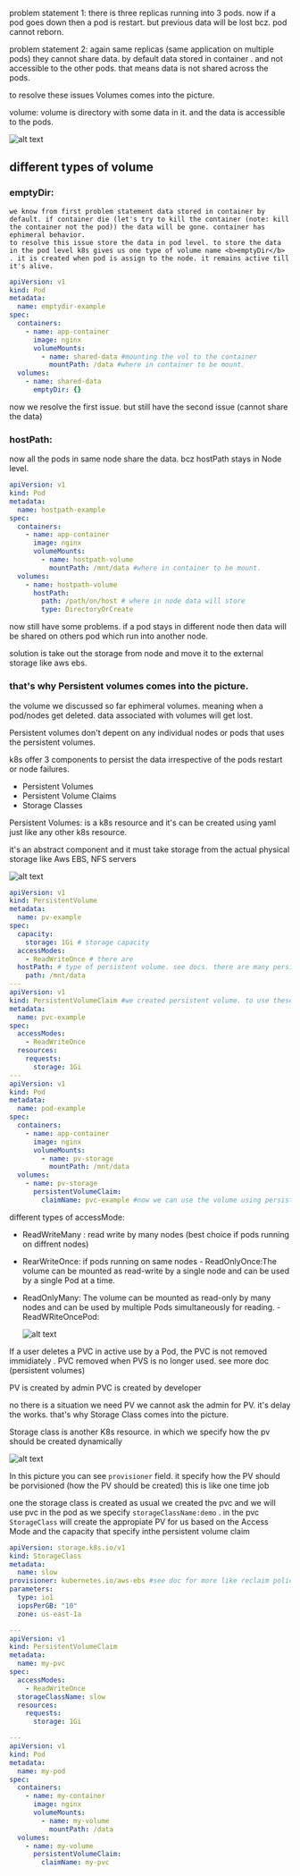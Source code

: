 problem statement 1: there is three replicas running into 3 pods. now if a pod goes down
then a pod is restart. but previous data will be lost bcz. pod cannot reborn.

problem statement 2: again same replicas (same application on multiple pods) they cannot share data. by default data stored in container . and not accessible to the other pods. that means data is not shared across the pods.

to resolve these issues Volumes comes into the picture.

volume: volume is directory with some data in it. and the data is accessible to the pods.

![alt text](./images/image.png)

## different types of volume

### emptyDir:

    we know from first problem statement data stored in container by default. if container die (let's try to kill the container (note: kill the container not the pod)) the data will be gone. container has ephimeral behavior.
    to resolve this issue store the data in pod level. to store the data in the pod level k8s gives us one type of volume name <b>emptyDir</b> . it is created when pod is assign to the node. it remains active till it's alive.

```yaml
apiVersion: v1
kind: Pod
metadata:
  name: emptydir-example
spec:
  containers:
    - name: app-container
      image: nginx
      volumeMounts:
        - name: shared-data #mounting the vol to the container
          mountPath: /data #where in container to be mount.
  volumes:
    - name: shared-data
      emptyDir: {}
```

now we resolve the first issue. but still have the second issue (cannot share the data)

### hostPath:

now all the pods in same node share the data. bcz hostPath stays in Node level.

```yaml
apiVersion: v1
kind: Pod
metadata:
  name: hostpath-example
spec:
  containers:
    - name: app-container
      image: nginx
      volumeMounts:
        - name: hostpath-volume
          mountPath: /mnt/data #where in container to be mount.
  volumes:
    - name: hostpath-volume
      hostPath:
        path: /path/on/host # where in node data will store
        type: DirectoryOrCreate
```

now still have some problems. if a pod stays in different node then data will be shared on others pod which run into another node.

solution is take out the storage from node and move it to the external storage like
aws ebs.

### that's why Persistent volumes comes into the picture.

the volume we discussed so far ephimeral volumes. meaning when a pod/nodes get deleted. data associated with volumes will get lost.

Persistent volumes don't depent on any individual nodes or pods that uses the persistent volumes.

k8s offer 3 components to persist the data irrespective of the pods restart or node failures.

- Persistent Volumes
- Persistent Volume Claims
- Storage Classes

Persistent Volumes: is a k8s resource and it's can be created using yaml just like any other k8s resource.

it's an abstract component and it must take storage from the actual physical storage like Aws EBS, NFS servers

![alt text](./images/image-2.png)

```yaml
apiVersion: v1
kind: PersistentVolume
metadata:
  name: pv-example
spec:
  capacity:
    storage: 1Gi # storage capacity
  accessModes:
    - ReadWriteOnce # there are
  hostPath: # type of persistent volume. see docs. there are many persistent vol type
    path: /mnt/data
---
apiVersion: v1
kind: PersistentVolumeClaim #we created persistent volume. to use these we have to use Persistent volume claim resource
metadata:
  name: pvc-example
spec:
  accessModes:
    - ReadWriteOnce
  resources:
    requests:
      storage: 1Gi
---
apiVersion: v1
kind: Pod
metadata:
  name: pod-example
spec:
  containers:
    - name: app-container
      image: nginx
      volumeMounts:
        - name: pv-storage
          mountPath: /mnt/data
  volumes:
    - name: pv-storage
      persistentVolumeClaim:
        claimName: pvc-example #now we can use the volume using persistant volume name.
```

different types of accessMode:

- ReadWriteMany : read write by many nodes (best choice if pods running on diffrent nodes)
- RearWriteOnce: if pods running on same nodes - ReadOnlyOnce:The volume can be mounted as read-write by a single node and can be used by a single Pod at a time.
- ReadOnlyMany: The volume can be mounted as read-only by many nodes and can be used by multiple Pods simultaneously for reading. - ReadWRiteOncePod:

  ![alt text](./images/image-1.png)

If a user deletes a PVC in active use by a Pod, the PVC is not removed immidiately . PVC removed when PVS is no longer used. see more doc (persistent volumes)

PV is created by admin
PVC is created by developer

no there is a situation we need PV we cannot ask the admin for PV. it's delay the works.
that's why Storage Class comes into the picture.

Storage class is another K8s resource. in which we specify how the pv should be created dynamically

![alt text](./images/image-3.png)

In this picture you can see `provisioner` field. it specify how the PV should be porvisioned (how the PV should be created) this is like one time job

one the storage class is created as usual we created the pvc and we will use pvc in the pod as we specify `storageClassName:demo` . in the pvc `StorageClass` will create the appropiate PV for us based on the Access Mode and the capacity that specify inthe persistent volume claim

```yaml
apiVersion: storage.k8s.io/v1
kind: StorageClass
metadata:
  name: slow
provisioner: kubernetes.io/aws-ebs #see doc for more like reclaim policy
parameters:
  type: io1
  iopsPerGB: "10"
  zone: us-east-1a

---
apiVersion: v1
kind: PersistentVolumeClaim
metadata:
  name: my-pvc
spec:
  accessModes:
    - ReadWriteOnce
  storageClassName: slow
  resources:
    requests:
      storage: 1Gi

---
apiVersion: v1
kind: Pod
metadata:
  name: my-pod
spec:
  containers:
    - name: my-container
      image: nginx
      volumeMounts:
        - name: my-volume
          mountPath: /data
  volumes:
    - name: my-volume
      persistentVolumeClaim:
        claimName: my-pvc
```
